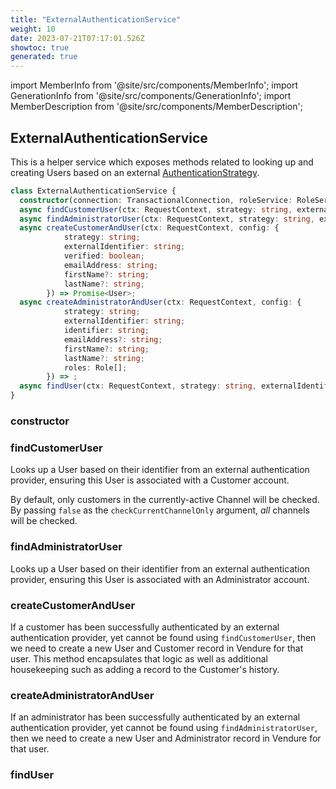 ```yaml
---
title: "ExternalAuthenticationService"
weight: 10
date: 2023-07-21T07:17:01.526Z
showtoc: true
generated: true
---
```

<!-- This file was generated from the Vendure source. Do not modify. Instead, re-run the "docs:build" script -->
import MemberInfo from '@site/src/components/MemberInfo';
import GenerationInfo from '@site/src/components/GenerationInfo';
import MemberDescription from '@site/src/components/MemberDescription';


## ExternalAuthenticationService

<GenerationInfo sourceFile="packages/core/src/service/helpers/external-authentication/external-authentication.service.ts" sourceLine="24" packageName="@vendure/core" />

This is a helper service which exposes methods related to looking up and creating Users based on an
external <a href='/docs/reference/typescript-api/auth/authentication-strategy#authenticationstrategy'>AuthenticationStrategy</a>.

```ts title="Signature"
class ExternalAuthenticationService {
  constructor(connection: TransactionalConnection, roleService: RoleService, historyService: HistoryService, customerService: CustomerService, administratorService: AdministratorService, channelService: ChannelService)
  async findCustomerUser(ctx: RequestContext, strategy: string, externalIdentifier: string, checkCurrentChannelOnly:  = true) => Promise<User | undefined>;
  async findAdministratorUser(ctx: RequestContext, strategy: string, externalIdentifier: string) => Promise<User | undefined>;
  async createCustomerAndUser(ctx: RequestContext, config: {
            strategy: string;
            externalIdentifier: string;
            verified: boolean;
            emailAddress: string;
            firstName?: string;
            lastName?: string;
        }) => Promise<User>;
  async createAdministratorAndUser(ctx: RequestContext, config: {
            strategy: string;
            externalIdentifier: string;
            identifier: string;
            emailAddress?: string;
            firstName?: string;
            lastName?: string;
            roles: Role[];
        }) => ;
  async findUser(ctx: RequestContext, strategy: string, externalIdentifier: string) => Promise<User | undefined>;
}
```

<div className="members-wrapper">

### constructor

<MemberInfo kind="method" type="(connection: <a href='/docs/reference/typescript-api/data-access/transactional-connection#transactionalconnection'>TransactionalConnection</a>, roleService: <a href='/docs/reference/typescript-api/services/role-service#roleservice'>RoleService</a>, historyService: <a href='/docs/reference/typescript-api/services/history-service#historyservice'>HistoryService</a>, customerService: <a href='/docs/reference/typescript-api/services/customer-service#customerservice'>CustomerService</a>, administratorService: <a href='/docs/reference/typescript-api/services/administrator-service#administratorservice'>AdministratorService</a>, channelService: <a href='/docs/reference/typescript-api/services/channel-service#channelservice'>ChannelService</a>) => ExternalAuthenticationService"   />


### findCustomerUser

<MemberInfo kind="method" type="(ctx: <a href='/docs/reference/typescript-api/request/request-context#requestcontext'>RequestContext</a>, strategy: string, externalIdentifier: string, checkCurrentChannelOnly:  = true) => Promise&#60;<a href='/docs/reference/typescript-api/entities/user#user'>User</a> | undefined&#62;"   />

Looks up a User based on their identifier from an external authentication
provider, ensuring this User is associated with a Customer account.

By default, only customers in the currently-active Channel will be checked.
By passing `false` as the `checkCurrentChannelOnly` argument, _all_ channels
will be checked.
### findAdministratorUser

<MemberInfo kind="method" type="(ctx: <a href='/docs/reference/typescript-api/request/request-context#requestcontext'>RequestContext</a>, strategy: string, externalIdentifier: string) => Promise&#60;<a href='/docs/reference/typescript-api/entities/user#user'>User</a> | undefined&#62;"   />

Looks up a User based on their identifier from an external authentication
provider, ensuring this User is associated with an Administrator account.
### createCustomerAndUser

<MemberInfo kind="method" type="(ctx: <a href='/docs/reference/typescript-api/request/request-context#requestcontext'>RequestContext</a>, config: {             strategy: string;             externalIdentifier: string;             verified: boolean;             emailAddress: string;             firstName?: string;             lastName?: string;         }) => Promise&#60;<a href='/docs/reference/typescript-api/entities/user#user'>User</a>&#62;"   />

If a customer has been successfully authenticated by an external authentication provider, yet cannot
be found using `findCustomerUser`, then we need to create a new User and
Customer record in Vendure for that user. This method encapsulates that logic as well as additional
housekeeping such as adding a record to the Customer's history.
### createAdministratorAndUser

<MemberInfo kind="method" type="(ctx: <a href='/docs/reference/typescript-api/request/request-context#requestcontext'>RequestContext</a>, config: {             strategy: string;             externalIdentifier: string;             identifier: string;             emailAddress?: string;             firstName?: string;             lastName?: string;             roles: <a href='/docs/reference/typescript-api/entities/role#role'>Role</a>[];         }) => "   />

If an administrator has been successfully authenticated by an external authentication provider, yet cannot
be found using `findAdministratorUser`, then we need to create a new User and
Administrator record in Vendure for that user.
### findUser

<MemberInfo kind="method" type="(ctx: <a href='/docs/reference/typescript-api/request/request-context#requestcontext'>RequestContext</a>, strategy: string, externalIdentifier: string) => Promise&#60;<a href='/docs/reference/typescript-api/entities/user#user'>User</a> | undefined&#62;"   />




</div>
